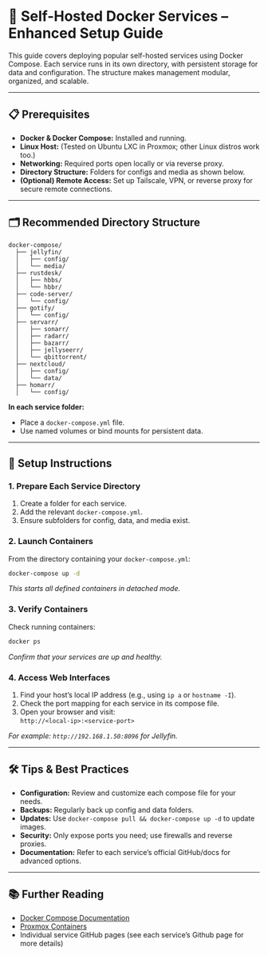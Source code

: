 # 🐳 Self-Hosted Docker Services – Enhanced Setup Guide

This guide covers deploying popular self-hosted services using Docker Compose. Each service runs in its own directory, with persistent storage for data and configuration. The structure makes management modular, organized, and scalable.

---

## 📋 Prerequisites

- **Docker & Docker Compose:** Installed and running.
- **Linux Host:** (Tested on Ubuntu LXC in Proxmox; other Linux distros work too.)
- **Networking:** Required ports open locally or via reverse proxy.
- **Directory Structure:** Folders for configs and media as shown below.
- **(Optional) Remote Access:** Set up Tailscale, VPN, or reverse proxy for secure remote connections.

---

## 🗂 Recommended Directory Structure

```
docker-compose/
  ├── jellyfin/
  │   ├── config/
  │   └── media/
  ├── rustdesk/
  │   ├── hbbs/
  │   └── hbbr/
  ├── code-server/
  │   └── config/
  ├── gotify/
  │   └── config/
  ├── servarr/
  │   ├── sonarr/
  │   ├── radarr/
  │   ├── bazarr/
  │   ├── jellyseerr/
  │   └── qbittorrent/
  ├── nextcloud/
  │   ├── config/
  │   └── data/
  ├── homarr/
  │   └── config/
```

**In each service folder:**
- Place a `docker-compose.yml` file.
- Use named volumes or bind mounts for persistent data.

---

## 🚀 Setup Instructions

### 1. Prepare Each Service Directory

1. Create a folder for each service.
2. Add the relevant `docker-compose.yml`.
3. Ensure subfolders for config, data, and media exist.

### 2. Launch Containers

From the directory containing your `docker-compose.yml`:

```bash
docker-compose up -d
```

_This starts all defined containers in detached mode._

### 3. Verify Containers

Check running containers:

```bash
docker ps
```

_Confirm that your services are up and healthy._

### 4. Access Web Interfaces

1. Find your host’s local IP address (e.g., using `ip a` or `hostname -I`).
2. Check the port mapping for each service in its compose file.
3. Open your browser and visit:  
   `http://<local-ip>:<service-port>`

_For example: `http://192.168.1.50:8096` for Jellyfin._

---

## 🛠️ Tips & Best Practices

- **Configuration:** Review and customize each compose file for your needs.
- **Backups:** Regularly back up config and data folders.
- **Updates:** Use `docker-compose pull && docker-compose up -d` to update images.
- **Security:** Only expose ports you need; use firewalls and reverse proxies.
- **Documentation:** Refer to each service’s official GitHub/docs for advanced options.

---

## 📚 Further Reading

- [Docker Compose Documentation](https://docs.docker.com/compose/)
- [Proxmox Containers](https://pve.proxmox.com/wiki/Linux_Container)
- Individual service GitHub pages (see each service’s Github page for more details)

